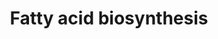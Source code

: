 ---
annotations:
- id: PW:0000029
  parent: classic metabolic pathway
  type: Pathway Ontology
  value: fatty acid biosynthetic pathway
authors:
- MaintBot
- Susan
- Eweitz
- Egonw
citedin:
- link: PMC3677916
  title: Liver transcriptome changes in zebrafish during acclimation to transport-associated
    stress (2013)
communities: []
description: ''
last-edited: 2025-09-13
ndex: null
organisms:
- Danio rerio
redirect_from:
- /index.php/Pathway:WP1352
- /instance/WP1352
- /instance/WP1352_r140552
revision: r140552
schema-jsonld:
- '@context': https://schema.org/
  '@id': https://wikipathways.github.io/pathways/WP1352.html
  '@type': Dataset
  creator:
    '@type': Organization
    name: WikiPathways
  description: ''
  keywords:
  - ACSL1
  - ACSL3
  - Citrate
  - LOC556236
  - LOC793576
  - acly
  - acss2
  - echs1
  - hadh
  - im:7138837
  - mecr
  - pc
  - pecr
  - scdb
  - wu:fa04h02
  - zgc:101710
  - zgc:158321
  - zgc:56036
  - zgc:85763
  - zgc:92083
  - zgc:92356
  license: CC0
  name: Fatty acid biosynthesis
seo: CreativeWork
title: Fatty acid biosynthesis
wpid: WP1352
---